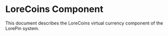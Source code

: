 # LoreCoins Component

This document describes the LoreCoins virtual currency component of the LorePin system.

